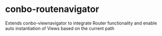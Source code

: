 # conbo-routenavigator
Extends conbo-viewnavigator to integrate Router functionality and enable auto instantiation of Views based on the current path
